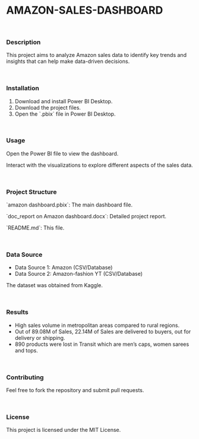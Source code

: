 # AMAZON-SALES-DASHBOARD
<br>
<h3>Description</h3>
<p> This project aims to analyze Amazon sales data to identify key trends and insights that can help make data-driven decisions.</p>
<br>
<h3>Installation</h3>
<ol>
  <li> Download and install Power BI Desktop. </li>
  <li> Download the project files.</li>
  <li> Open the `.pbix` file in Power BI Desktop. </li>
</ol>
<br>
<h3> Usage </h3>
<p> Open the Power BI file to view the dashboard. </p>
<p> Interact with the visualizations to explore different aspects of the sales data. </p>
<br>
<h3> Project Structure </h3>
<p> `amazon dashboard.pbix`: The main dashboard file. </p>
<p> `doc_report on Amazon dashboard.docx`: Detailed project report. </p>
<p> `README.md`: This file. </p>	
<br>
<h3>Data Source</h3>
<ul>
  <li> Data Source 1: Amazon (CSV/Database) </li>
<li> Data Source 2: Amazon-fashion YT (CSV/Database)</li>
</ul>
<p>The dataset was obtained from Kaggle.</p>
<br>
<h3>Results</h3>
<ul>
  <li>High sales volume in metropolitan areas compared to rural regions.
</li>
<li>Out of 89.08M of Sales, 22.14M of Sales are delivered to buyers, out for delivery or shipping.</li>
<li>890 products were lost in Transit which are men’s caps, women sarees and tops. </li>
</ul>
<br>
<h3>Contributing</h3>
<p>Feel free to fork the repository and submit pull requests.</p>
<br>
<h3>License</h3>
<p>This project is licensed under the MIT License.</p>
<br>
